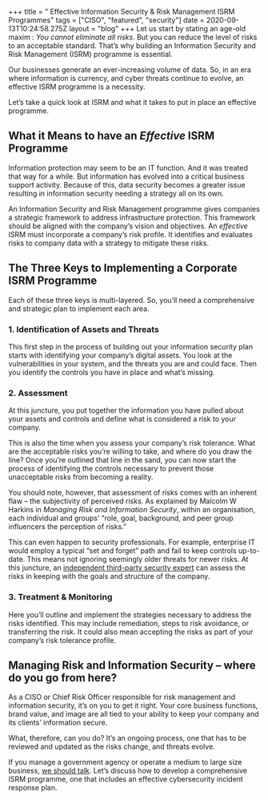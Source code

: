 +++
title = " Effective Information Security & Risk Management ISRM Programmes"
tags = ["CISO", "featured", "security"]
date = 2020-09-13T10:24:58.275Z
layout = "blog"
+++
Let us start by stating an age-old maxim : *You cannot eliminate all risks*. But you can reduce the level of risks to an acceptable standard. That’s why building an Information Security and Risk Management (ISRM) programme is essential.

Our businesses generate an ever-increasing volume of data. So, in an era where information is currency, and cyber threats continue to evolve, an effective ISRM programme is a necessity.

Let’s take a quick look at ISRM and what it takes to put in place an effective programme.

## What it Means to have an *Effective* ISRM Programme

Information protection may seem to be an IT function. And it was treated that way for a while. But information has evolved into a critical business support activity. Because of this, data security becomes a greater issue resulting in information security needing a strategy all on its own.

An Information Security and Risk Management programme gives companies a strategic framework to address infrastructure protection. This framework should be aligned with the company’s vision and objectives. An *effective* ISRM must incorporate a company’s risk profile. It identifies and evaluates risks to company data with a strategy to mitigate these risks.

## The Three Keys to Implementing a Corporate ISRM Programme

Each of these three keys is multi-layered. So, you’ll need a comprehensive and strategic plan to implement each area.

### **1. Identification of Assets and Threats**

This first step in the process of building out your information security plan starts with identifying your company’s digital assets. You look at the vulnerabilities in your system, and the threats you are and could face. Then you identify the controls you have in place and what’s missing.

### **2. Assessment**

At this juncture, you put together the information you have pulled about your assets and controls and define what is considered a risk to your company.

This is also the time when you assess your company’s risk tolerance. What are the acceptable risks you’re willing to take, and where do you draw the line? Once you’re outlined that line in the sand, you can now start the process of identifying the controls necessary to prevent those unacceptable risks from becoming a reality.

You should note, however, that assessment of risks comes with an inherent flaw – the subjectivity of perceived risks. As explained by Malcolm W Harkins in *Managing Risk and Information Security*, within an organisation, each individual and groups’ “role, goal, background, and peer group influencers the perception of risks.”

This can even happen to security professionals. For example, enterprise IT would employ a typical “set and forget” path and fail to keep controls up-to-date. This means not ignoring seemingly older threats for newer risks. At this juncture, an [independent third-party security expert](https://attomus.com/about-us/) can assess the risks in keeping with the goals and structure of the company.

### **3. Treatment & Monitoring**

Here you’ll outline and implement the strategies necessary to address the risks identified. This may include remediation, steps to risk avoidance, or transferring the risk. It could also mean accepting the risks as part of your company’s risk tolerance profile.

## Managing Risk and Information Security – where do you go from here?

As a CISO or Chief Risk Officer responsible for risk management and information security, it’s on you to get it right. Your core business functions, brand value, and image are all tied to your ability to keep your company and its clients’ information secure.

What, therefore, can you do? It’s an ongoing process, one that has to be reviewed and updated as the risks change, and threats evolve.

If you manage a government agency or operate a medium to large size business, [we should talk](https://attomus.com/contact-us/). Let’s discuss how to develop a comprehensive ISRM programme, one that includes an effective cybersecurity incident response plan.